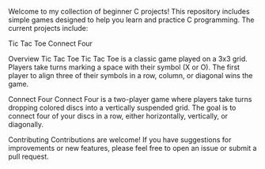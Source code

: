 Welcome to my collection of beginner C projects! This repository includes simple games designed to help you learn and practice C programming. The current projects include:

Tic Tac Toe
Connect Four

Overview
Tic Tac Toe
Tic Tac Toe is a classic game played on a 3x3 grid. Players take turns marking a space with their symbol (X or O). The first player to align three of their symbols in a row, column, or diagonal wins the game.

Connect Four
Connect Four is a two-player game where players take turns dropping colored discs into a vertically suspended grid. The goal is to connect four of your discs in a row, either horizontally, vertically, or diagonally.

Contributing
Contributions are welcome! If you have suggestions for improvements or new features, please feel free to open an issue or submit a pull request.
